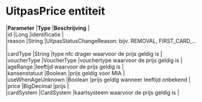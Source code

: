---
---

# UitpasPrice entiteit

|**Parameter** |**Type** |**Beschrijving** |  
 |id |Long |identificatie |  
 |reason |String |UitpasStatusChangeReason: bijv. REMOVAL, FIRST\_CARD,…​ |  
 |cardType |String |type nfc drager waarvoor de prijs geldig is |  
 |voucherType |VoucherType |vouchertype waarvoor de prijs geldig is |  
 |ageRange |leeftijd waarvoor de prijs geldig is |  
 |kansenstatuut |Boolean |prijs geldig voor MIA |  
 |useWhenAgeUnknown |Boolean |prijs geldig wanneer leeftijd onbekend |  
 |price |BigDecimal |prijs |  
 |cardSystem |CardSystem |kaartsysteem waarvoor de prijs geldig is |
